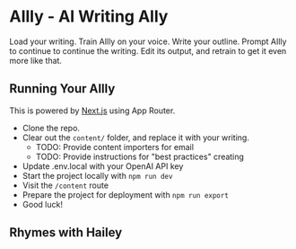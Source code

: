 # AIlly - AI Writing Ally

Load your writing.
Train AIlly on your voice.
Write your outline.
Prompt AIlly to continue to continue the writing.
Edit its output, and retrain to get it even more like that.

## Running Your AIlly

This is powered by [Next.js](https://nextjs.org/) using App Router.

- Clone the repo.
- Clear out the `content/` folder, and replace it with your writing.
  - TODO: Provide content importers for email
  - TODO: Provide instructions for "best practices" creating
- Update .env.local with your OpenAI API key
- Start the project locally with `npm run dev`
- Visit the `/content` route
- Prepare the project for deployment with `npm run export`
- Good luck!

## Rhymes with Hailey
